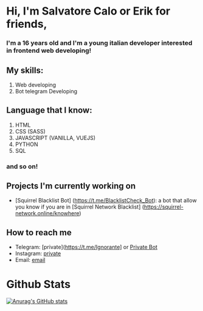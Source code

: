 # Hi, I'm Salvatore Calo or Erik for friends,

### I'm a 16 years old and I'm a young italian developer interested in frontend web developing!

## My skills:

1. Web developing
2. Bot telegram Developing

## Language that I know:

1. HTML
2. CSS (SASS)
3. JAVASCRIPT (VANILLA, VUEJS)
4. PYTHON
5. SQL
### and so on!

## Projects I'm currently working on
- [Squirrel Blacklist Bot] (https://t.me/BlacklistCheck_Bot): a bot that allow you know if you are in [Squirrel Network Blacklist] (https://squirrel-network.online/knowhere)

## How to reach me
- Telegram: [private](https://t.me/Ignorante] or [Private Bot](https//t.me/ErikAreaBot)
- Instagram: [private](https://www.instagram.com/salva_calo)
- Email: [email](mailto:dafder45678@gmail.com)

# Github Stats
[![Anurag's GitHub stats](https://github-readme-stats.vercel.app/api?username=salvatorecalo&show_icons=true)](https://github.com/anuraghazra/github-readme-stats)

